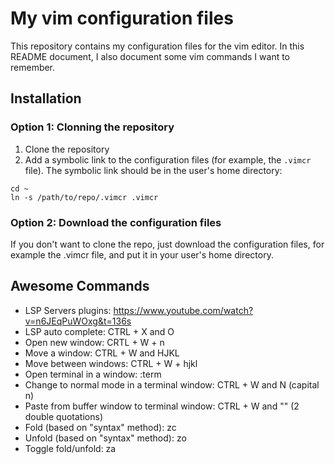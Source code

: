 # My vim configuration files

This repository contains my configuration files for the vim editor. In this README document, I also document some vim commands I want to remember.

## Installation

### Option 1: Clonning the repository

1. Clone the repository
2. Add a symbolic link to the configuration files (for example, the `.vimcr` file). The symbolic link should be in the user's home directory:

```
cd ~
ln -s /path/to/repo/.vimcr .vimcr
```

### Option 2: Download the configuration files

If you don't want to clone the repo, just download the configuration files, for example the .vimcr file, and put it in your user's home directory.

## Awesome Commands

* LSP Servers plugins: https://www.youtube.com/watch?v=n6JEqPuWOxg&t=136s
* LSP auto complete: CTRL + X and O
* Open new window: CRTL + W + n
* Move a window: CTRL + W and HJKL
* Move between windows: CTRL + W + hjkl
* Open terminal in a window: :term
* Change to normal mode in a terminal window: CTRL + W and N (capital n)
* Paste from buffer window to terminal window: CTRL + W and "" (2 double quotations)
* Fold (based on "syntax" method): zc
* Unfold (based on "syntax" method): zo
* Toggle fold/unfold: za

